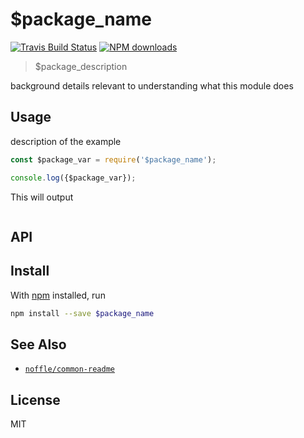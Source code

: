 # $package_name

[![Travis Build Status](https://img.shields.io/travis/$package_author/$package_name/master.svg)](http://travis-ci.org/$package_author/$package_name)
[![NPM downloads](https://img.shields.io/npm/dt/$package_name.svg)](https://npmjs.org/package/$package_name)

> $package_description

background details relevant to understanding what this module does

## Usage

description of the example

```js
const $package_var = require('$package_name');

console.log({$package_var});
```

This will output

```
```

## API

## Install

With [npm](https://npmjs.org/) installed, run

```bash
npm install --save $package_name
```

## See Also

- [`noffle/common-readme`](https://github.com/noffle/common-readme)

## License

MIT

